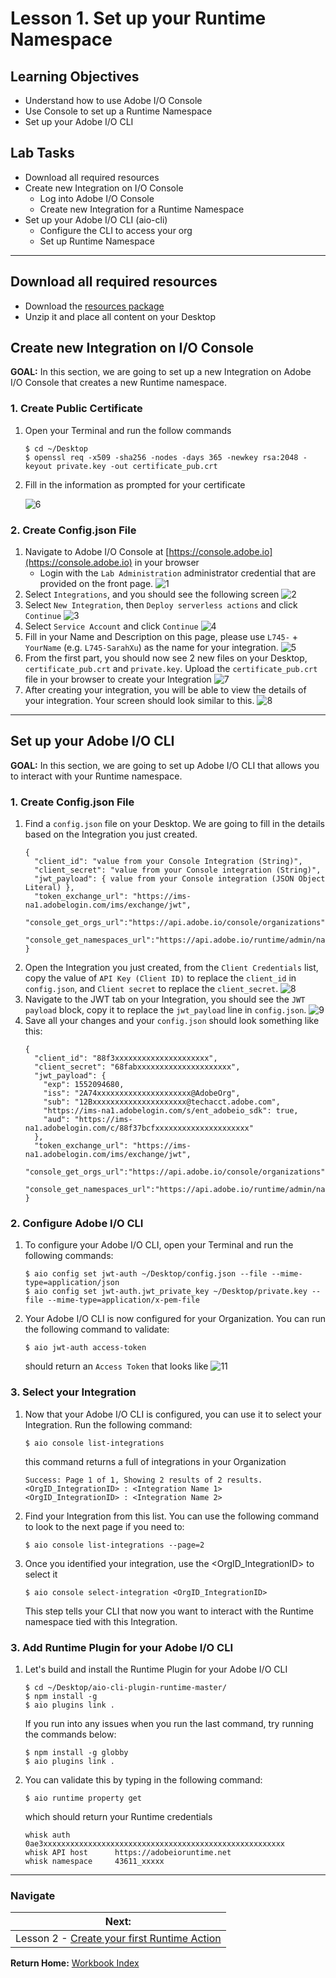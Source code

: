 # Lesson 1. Set up your Runtime Namespace

## Learning Objectives

- Understand how to use Adobe I/O Console
- Use Console to set up a Runtime Namespace
- Set up your Adobe I/O CLI

## Lab Tasks

- Download all required resources
- Create new Integration on I/O Console
    - Log into Adobe I/O Console
    - Create new Integration for a Runtime Namespace
- Set up your Adobe I/O CLI (aio-cli)
    - Configure the CLI to access your org
    - Set up Runtime Namespace

---

## Download all required resources

- Download the [resources package](../resources.zip)
- Unzip it and place all content on your Desktop

## Create new Integration on I/O Console

**GOAL:** In this section, we are going to set up a new Integration on Adobe I/O Console that creates a new Runtime namespace.

### 1. Create Public Certificate
1. Open your Terminal and run the follow commands
    ```
    $ cd ~/Desktop
    $ openssl req -x509 -sha256 -nodes -days 365 -newkey rsa:2048 -keyout private.key -out certificate_pub.crt
    ```
2. Fill in the information as prompted for your certificate

    ![6](../images/6.png)

### 2. Create Config.json File

1. Navigate to Adobe I/O Console at [https://console.adobe.io](https://console.adobe.io) in your browser
    - Login with the `Lab Administration` administrator credential that are provided on the front page.
    ![1](../images/1.png)
2. Select `Integrations`, and you should see the following screen
    ![2](../images/2.png)
3. Select `New Integration`, then `Deploy serverless actions` and click `Continue`
    ![3](../images/3.png)
4. Select `Service Account` and click `Continue`
    ![4](../images/4.png)
5. Fill in your Name and Description on this page, please use `L745-` + `YourName` (e.g. `L745-SarahXu`) as the name for your integration. 
    ![5](../images/5.png)
6. From the first part, you should now see 2 new files on your Desktop, `certificate_pub.crt` and `private.key`. Upload the `certificate_pub.crt` file in your browser to create your Integration
   ![7](../images/7.png)
7. After creating your integration, you will be able to view the details of your integration. Your screen should look similar to this.
    ![8](../images/8.png)


---
## Set up your Adobe I/O CLI

**GOAL:** In this section, we are going to set up Adobe I/O CLI that allows you to interact with your Runtime namespace.

### 1. Create Config.json File
1. Find a `config.json` file on your Desktop. We are going to fill in the details based on the Integration you just created.
    ```
    {
      "client_id": "value from your Console Integration (String)",
      "client_secret": "value from your Console integration (String)",
      "jwt_payload": { value from your Console integration (JSON Object Literal) },
      "token_exchange_url": "https://ims-na1.adobelogin.com/ims/exchange/jwt",
      "console_get_orgs_url":"https://api.adobe.io/console/organizations",
      "console_get_namespaces_url":"https://api.adobe.io/runtime/admin/namespaces/"
    }
    ```
1. Open the Integration you just created, from the `Client Credentials` list, copy the value of `API Key (Client ID)` to replace the `client_id` in `config.json`, and `Client secret` to replace the `client_secret`. 
    ![8](../images/8.png)
1. Navigate to the JWT tab on your Integration, you should see the `JWT payload` block, copy it to replace the `jwt_payload` line in `config.json`.
    ![9](../images/9.png)
1. Save all your changes and your `config.json` should look something like this:
    ```
    {
      "client_id": "88f3xxxxxxxxxxxxxxxxxxxxx",
      "client_secret": "68fabxxxxxxxxxxxxxxxxxxxxx",
      "jwt_payload": { 
        "exp": 1552094680,
        "iss": "2A74xxxxxxxxxxxxxxxxxxxxx@AdobeOrg",
        "sub": "12Bxxxxxxxxxxxxxxxxxxxxx@techacct.adobe.com",
        "https://ims-na1.adobelogin.com/s/ent_adobeio_sdk": true,
        "aud": "https://ims-na1.adobelogin.com/c/88f37bcfxxxxxxxxxxxxxxxxxxxxx" 
      },
      "token_exchange_url": "https://ims-na1.adobelogin.com/ims/exchange/jwt",
      "console_get_orgs_url":"https://api.adobe.io/console/organizations",
      "console_get_namespaces_url":"https://api.adobe.io/runtime/admin/namespaces/"
    }
    ```
### 2. Configure Adobe I/O CLI
1. To configure your Adobe I/O CLI, open your Terminal and run the following commands:
    ```
    $ aio config set jwt-auth ~/Desktop/config.json --file --mime-type=application/json
    $ aio config set jwt-auth.jwt_private_key ~/Desktop/private.key --file --mime-type=application/x-pem-file
    ```
1. Your Adobe I/O CLI is now configured for your Organization. You can run the following command to validate:
    ```
    $ aio jwt-auth access-token
    ```
    should return an `Access Token` that looks like
    ![11](../images/11.png)
### 3. Select your Integration
1. Now that your Adobe I/O CLI is configured, you can use it to select your Integration. Run the following command:
    ```
    $ aio console list-integrations
    ```
    this command returns a full of integrations in your Organization
    ```
    Success: Page 1 of 1, Showing 2 results of 2 results.
    <OrgID_IntegrationID> : <Integration Name 1>
    <OrgID_IntegrationID> : <Integration Name 2>
    ```
1. Find your Integration from this list. You can use the following command to look to the next page if you need to:
    ```
    $ aio console list-integrations --page=2
    ```
1. Once you identified your integration, use the <OrgID_IntegrationID> to select it
    ```
    $ aio console select-integration <OrgID_IntegrationID> 
    ```
    This step tells your CLI that now you want to interact with the Runtime namespace tied with this Integration.
    
### 3. Add Runtime Plugin for your Adobe I/O CLI
1. Let's build and install the Runtime Plugin for your Adobe I/O CLI
    ```
    $ cd ~/Desktop/aio-cli-plugin-runtime-master/
    $ npm install -g
    $ aio plugins link .
    ```
    If you run into any issues when you run the last command, try running the commands below:
    ```
    $ npm install -g globby
    $ aio plugins link .
    ```
1. You can validate this by typing in the following command:
    ```
    $ aio runtime property get
    ```
    which should return your Runtime credentials
    ```
    whisk auth		0ae3xxxxxxxxxxxxxxxxxxxxxxxxxxxxxxxxxxxxxxxxxxxxxxxxxxxxxx
    whisk API host		https://adobeioruntime.net
    whisk namespace		43611_xxxxx
    ```
---

### Navigate

| **Next:**                                                        |
| ---------------------------------------------------------------- |
| Lesson 2 - [Create your first Runtime Action](chapter-2.md) |

**Return Home:** [Workbook Index](../README.md)
